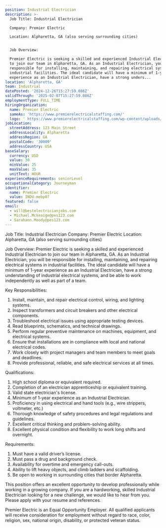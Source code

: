 ```yaml
---
position: Industrial Electrician
description: >-
  Job Title: Industrial Electrician

  Company: Premier Electric

  Location: Alpharetta, GA (also serving surrounding cities)


  Job Overview:

  Premier Electric is seeking a skilled and experienced Industrial Electrician
  to join our team in Alpharetta, GA. As an Industrial Electrician, you will be
  responsible for installing, maintaining, and repairing electrical systems in
  industrial facilities. The ideal candidate will have a minimum of 1-year
  experience as an Industrial Electrician, have a strong unders...
location: 'Alpharetta, GA'
team: Industrial
datePosted: '2024-12-26T15:27:59.086Z'
validThrough: '2025-02-07T15:27:59.086Z'
employmentType: FULL_TIME
hiringOrganization:
  name: Premier Electric
  sameAs: 'https://www.premierelectricalstaffing.com/'
  logo: ' https://www.premierelectricalstaffing.com/wp-content/uploads/2020/05/Premier-Electrical-Staffing-logo.png'
jobLocation:
  streetAddress: 123 Main Street
  addressLocality: Alpharetta
  addressRegion: GA
  postalCode: '30009'
  addressCountry: USA
baseSalary:
  currency: USD
  value: 30
  minValue: 25
  maxValue: 35
  unitText: HOUR
experienceRequirements: seniorLevel
occupationalCategory: Journeyman
identifier:
  name: Premier Electric
  value: INDU-mebp07
featured: false
email:
  - will@bestelectricianjobs.com
  - Michael.Mckeaige@pes123.com
  - Sarahann.Moody@pes123.com
---
```




Job Title: Industrial Electrician
Company: Premier Electric
Location: Alpharetta, GA (also serving surrounding cities)

Job Overview:
Premier Electric is seeking a skilled and experienced Industrial Electrician to join our team in Alpharetta, GA. As an Industrial Electrician, you will be responsible for installing, maintaining, and repairing electrical systems in industrial facilities. The ideal candidate will have a minimum of 1-year experience as an Industrial Electrician, have a strong understanding of industrial electrical systems, and be able to work independently as well as part of a team.

Key Responsibilities:

1. Install, maintain, and repair electrical control, wiring, and lighting systems.
2. Inspect transformers and circuit breakers and other electrical components.
3. Troubleshoot electrical issues using appropriate testing devices.
4. Read blueprints, schematics, and technical drawings.
5. Perform regular preventive maintenance on machines, equipment, and electrical systems.
6. Ensure that installations are in compliance with local and national electrical codes.
7. Work closely with project managers and team members to meet goals and deadlines.
8. Provide professional, reliable, and safe electrical services at all times.

Qualifications:

1. High school diploma or equivalent required.
2. Completion of an electrician apprenticeship or equivalent training.
3. Valid state electrician's license.
4. Minimum of 1-year experience as an Industrial Electrician.
5. Proficiency in using electrical and hand tools (e.g., wire strippers, voltmeter, etc.)
6. Thorough knowledge of safety procedures and legal regulations and guidelines.
7. Excellent critical thinking and problem-solving ability.
8. Excellent physical condition and flexibility to work long shifts and overnight.

Requirements:

1. Must have a valid driver’s license.
2. Must pass a drug and background check.
3. Availability for overtime and emergency call-outs.
4. Ability to lift heavy objects, and climb ladders and scaffolding.
5. Be open to working in surrounding cities that border Alpharetta.

This position offers an excellent opportunity to develop professionally while working in a growing company. If you are a hardworking, skilled Industrial Electrician looking for a new challenge, we would like to hear from you. Please apply with your resume and references.

Premier Electric is an Equal Opportunity Employer. All qualified applicants will receive consideration for employment without regard to race, color, religion, sex, national origin, disability, or protected veteran status.
